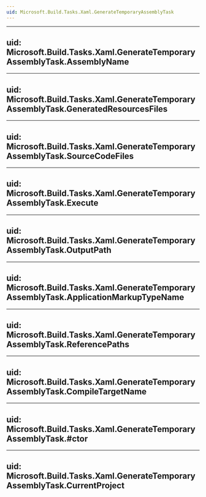 ```yaml
---
uid: Microsoft.Build.Tasks.Xaml.GenerateTemporaryAssemblyTask
---
```


---
uid: Microsoft.Build.Tasks.Xaml.GenerateTemporaryAssemblyTask.AssemblyName
---

---
uid: Microsoft.Build.Tasks.Xaml.GenerateTemporaryAssemblyTask.GeneratedResourcesFiles
---

---
uid: Microsoft.Build.Tasks.Xaml.GenerateTemporaryAssemblyTask.SourceCodeFiles
---

---
uid: Microsoft.Build.Tasks.Xaml.GenerateTemporaryAssemblyTask.Execute
---

---
uid: Microsoft.Build.Tasks.Xaml.GenerateTemporaryAssemblyTask.OutputPath
---

---
uid: Microsoft.Build.Tasks.Xaml.GenerateTemporaryAssemblyTask.ApplicationMarkupTypeName
---

---
uid: Microsoft.Build.Tasks.Xaml.GenerateTemporaryAssemblyTask.ReferencePaths
---

---
uid: Microsoft.Build.Tasks.Xaml.GenerateTemporaryAssemblyTask.CompileTargetName
---

---
uid: Microsoft.Build.Tasks.Xaml.GenerateTemporaryAssemblyTask.#ctor
---

---
uid: Microsoft.Build.Tasks.Xaml.GenerateTemporaryAssemblyTask.CurrentProject
---
